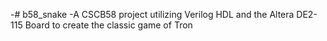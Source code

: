 -# b58_snake
 -A CSCB58 project utilizing Verilog HDL and the Altera DE2-115 Board to create the classic game of Tron
